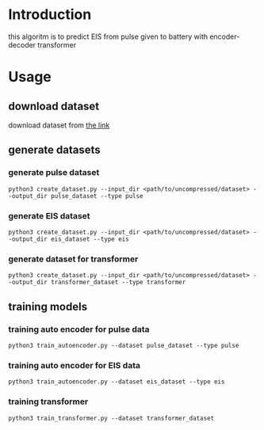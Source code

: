 # Introduction

this algoritm is to predict EIS from pulse given to battery with encoder-decoder transformer

# Usage

## download dataset

download dataset from [the link](https://dataset-bohr-storage.dp.tech/lbg%2Fdataset%2Fzip%2Fdataset_tiefblue_bohr_16137_ai4spulseeis-lr97_v100933.zip?Expires=1706012010&OSSAccessKeyId=LTAI5tGCcUT7wz9m1fq8cuLa&Signature=nkwjT0b1%2B2GRyO%2F2SP22v1Aesmo%3D)

## generate datasets

### generate pulse dataset

```shell
python3 create_dataset.py --input_dir <path/to/uncompressed/dataset> --output_dir pulse_dataset --type pulse
```

### generate EIS dataset

```shell
python3 create_dataset.py --input_dir <path/to/uncompressed/dataset> --output_dir eis_dataset --type eis
```

### generate dataset for transformer

```shell
python3 create_dataset.py --input_dir <path/to/uncompressed/dataset> --output_dir transformer_dataset --type transformer
```

## training models

### training auto encoder for pulse data

```shell
python3 train_autoencoder.py --dataset pulse_dataset --type pulse
```

### training auto encoder for EIS data

```shell
python3 train_autoencoder.py --dataset eis_dataset --type eis
```

### training transformer

```shell
python3 train_transformer.py --dataset transformer_dataset
```

